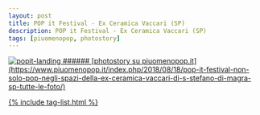 ```yaml
---
layout: post
title: POP it Festival - Ex Ceramica Vaccari (SP)
description: POP it Festival - Ex Ceramica Vaccari (SP)
tags: [piuomenopop, photostory]
---
```




<a href="https://www.piuomenopop.it/index.php/2018/08/18/pop-it-festival-non-solo-pop-negli-spazi-della-ex-ceramica-vaccari-di-s-stefano-di-magra-sp-tutte-le-foto/" >
<img alt="popit-landing" src="https://res.cloudinary.com/lorenzoantei-github-io/image/upload/v1597662079/live/pop-it-vaccari_govk4h.jpg">
###### [photostory su piuomenopop.it](https://www.piuomenopop.it/index.php/2018/08/18/pop-it-festival-non-solo-pop-negli-spazi-della-ex-ceramica-vaccari-di-s-stefano-di-magra-sp-tutte-le-foto/)

{% include tag-list.html %}
